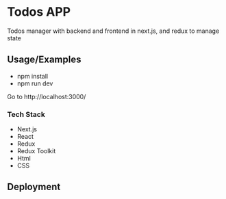 # Todos APP

Todos manager with backend and frontend in next.js, and redux to manage state

## Usage/Examples

- npm install
- npm run dev

Go to http://localhost:3000/

### Tech Stack

- Next.js
- React
- Redux
- Redux Toolkit
- Html
- CSS

## Deployment
